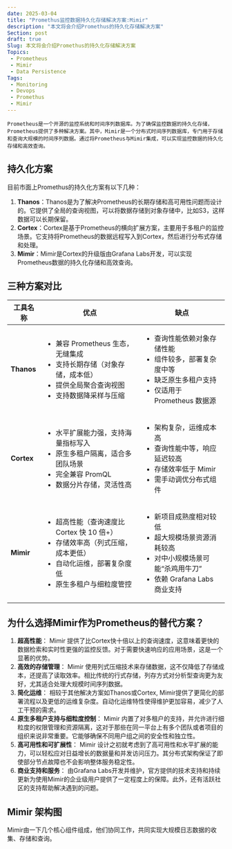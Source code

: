 ```yaml
---
date: 2025-03-04
title: "Promethus监控数据持久化存储解决方案:Mimir"
description: "本文将会介绍Promethus的持久化存储解决方案"
Section: post
draft: true
Slug: 本文将会介绍Promethus的持久化存储解决方案
Topics:
 - Prometheus
 - Mimir
 - Data Persistence
Tags:
 - Monitoring
 - Devops
 - Promethus
 - Mimir
---
```

    Prometheus是一个开源的监控系统和时间序列数据库。为了确保监控数据的持久化存储，Prometheus提供了多种解决方案。其中，Mimir是一个分布式时间序列数据库，专门用于存储和查询大规模的时间序列数据。通过将Prometheus与Mimir集成，可以实现监控数据的持久化存储和高效查询。
<!--more-->

## 持久化方案

目前市面上Promethus的持久化方案有以下几种：

1. **Thanos**：Thanos是为了解决Prometheus的长期存储和高可用性问题而设计的。它提供了全局的查询视图，可以将数据存储到对象存储中，比如S3，这样数据可以长期保留。
2. **Cortex**：Cortex是基于Prometheus的横向扩展方案，主要用于多租户的监控场景。它支持将Prometheus的数据远程写入到Cortex，然后进行分布式存储和处理。
3. **Mimir**：Mimir是Cortex的升级版由Grafana Labs开发，可以实现Prometheus数据的持久化存储和高效查询。

## 三种方案对比

| 工具名称 | 优点                                                                                     | 缺点                                                                                     |
|----------|------------------------------------------------------------------------------------------|------------------------------------------------------------------------------------------|
| **Thanos** |<ul><li>兼容 Prometheus 生态，无缝集成</li><li>支持长期存储（对象存储，成本低）</li><li>提供全局聚合查询视图</li><li>支持数据降采样与压缩</li></ul> |<ul><li>查询性能依赖对象存储性能</li><li>组件较多，部署复杂度中等</li><li>缺乏原生多租户支持</li><li>仅适用于 Prometheus 数据源</li></ul> |
| **Cortex** |<ul><li>水平扩展能力强，支持海量指标写入</li><li>原生多租户隔离，适合多团队场景</li><li>完全兼容 PromQL</li><li>数据分片存储，灵活性高</li></ul> |<ul><li>架构复杂，运维成本高</li><li>查询性能中等，响应延迟较高</li><li>存储效率低于 Mimir</li><li>需手动调优分布式组件</li></ul> |
| **Mimir**  |<ul><li>超高性能（查询速度比 Cortex 快 10 倍+）</li><li>存储效率高（列式压缩，成本更低）</li><li>自动化运维，部署复杂度低</li><li>原生多租户与细粒度管控</li></ul> |<ul><li>新项目成熟度相对较低</li><li>超大规模场景资源消耗较高</li><li>对中小规模场景可能“杀鸡用牛刀”</li><li>依赖 Grafana Labs 商业支持</li></ul> |

## 为什么选择Mimir作为Prometheus的替代方案？

1. **超高性能**：
Mimir 提供了比Cortex快十倍以上的查询速度，这意味着更快的数据检索和实时性更强的监控反馈。对于需要快速响应的应用场景，这是一个显著的优势。
2. **高效的存储管理**：
Mimir 使用列式压缩技术来存储数据，这不仅降低了存储成本，还提高了读取效率。相比传统的行式存储，列存方式对分析型查询更为友好，尤其适合处理大规模时间序列数据。
3. **简化运维**：
相较于其他解决方案如Thanos或Cortex, Mimir提供了更简化的部署流程以及更低的运维复杂度。自动化运维特性使得维护更加容易，减少了人工干预的需求。
4. **原生多租户支持与细粒度控制**：
Mimir 内置了对多租户的支持，并允许进行细粒度的权限管理和资源隔离，这对于那些在同一平台上有多个团队或者项目的组织来说非常重要。它能够确保不同用户组之间的安全性和独立性。
5. **高可用性和可扩展性**：
Mimir 设计之初就考虑到了高可用性和水平扩展的能力，可以轻松应对日益增长的数据量和并发访问压力。其分布式架构保证了即使部分节点故障也不会影响整体服务稳定性。
6. **商业支持和服务**：
由Grafana Labs开发并维护，官方提供的技术支持和持续更新为使用Mimir的企业级用户提供了一定程度上的保障。此外，还有活跃社区的支持帮助解决遇到的问题。

## Mimir 架构图

Mimir由一下几个核心组件组成，他们协同工作，共同实现大规模日志数据的收集、存储和查询。

